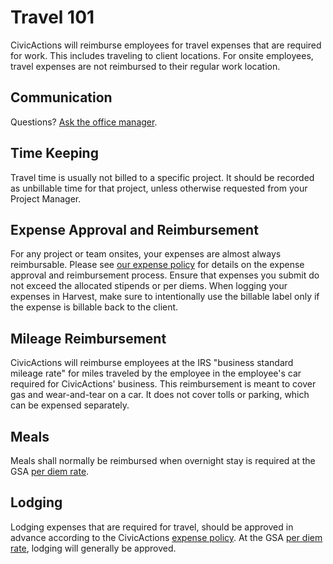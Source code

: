 # Travel 101
CivicActions will reimburse employees for travel expenses that are required for work. This includes traveling to client locations. For onsite employees, travel expenses are not reimbursed to their regular work location. 

## Communication

Questions? [Ask the office manager](mailto:%3Cjudy.raiten@civicactions.com%3E).

## Time Keeping

Travel time is usually not billed to a specific project. It should be recorded as unbillable time for that project, unless otherwise requested from your Project Manager.

## Expense Approval and Reimbursement

For any project or team onsites, your expenses are almost always reimbursable. Please see [our expense policy](expenses.md) for details on the expense approval and reimbursement process. Ensure that expenses you submit do not exceed the allocated stipends or per diems. When logging your expenses in Harvest, make sure to intentionally use the billable label only if the expense is billable back to the client.  

## Mileage Reimbursement

CivicActions will reimburse employees at the IRS "business standard mileage rate" for miles traveled by the employee in the employee's car required for CivicActions' business. This reimbursement is meant to cover gas and wear-and-tear on a car. It does not cover tolls or parking, which can be expensed separately.

## Meals

Meals shall normally be reimbursed when overnight stay is required at the GSA [per diem rate](https://www.gsa.gov/travel/plan-book/per-diem-rates). 

## Lodging
Lodging expenses that are required for travel, should be approved in advance according to the CivicActions [expense policy](expenses.md).  At the GSA [per diem rate](https://www.gsa.gov/travel/plan-book/per-diem-rates), lodging will generally be approved.
